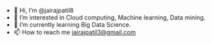 - 👋 Hi, I’m @jairajpatil8
- 👀 I’m interested in Cloud computing, Machine learning, Data mining.
- 🌱 I’m currently learning Big Data Science.
- 📫 How to reach me jairajpatil3@gmail.com

<!---
jairajpatil8/jairajpatil8 is a ✨ special ✨ repository because its `README.md` (this file) appears on your GitHub profile.
You can click the Preview link to take a look at your changes.
--->
